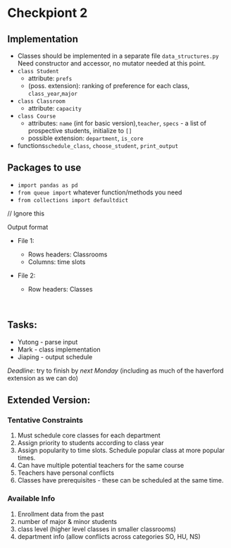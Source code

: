 # Checkpiont 2 

## Implementation

* Classes should be implemented in a separate file `data_structures.py` Need constructor and accessor, no mutator needed at this point.
* `class Student`
  * attribute: `prefs`
  * (poss. extension): ranking of preference for each class, `class_year`,`major`
* `class Classroom`
  * attribute: `capacity`
* `class Course`
  * attributes: `name` (int for basic version),`teacher`, `specs` - a list of prospective students, initialize to `[]`
  * possible extension: `department`, `is_core`
* functions`schedule_class`, `choose_student`, `print_output`

## Packages to use
* `import pandas as pd`
* `from queue import` whatever function/methods you need
* `from collections import defaultdict`

// Ignore this

Output format

* File 1:
  * Rows headers: Classrooms
  * Columns: time slots
* File 2:
  * Row headers: Classes

  ​

## Tasks:
* Yutong - parse input
* Mark - class implementation
* Jiaping - output schedule


*Deadline*: try to finish by _next Monday_ (including as much of the haverford extension as we can do)

## Extended Version: 

### Tentative Constraints

1. Must schedule core classes for each department
2. Assign priority to students according to class year
3. Assign popularity to time slots. Schedule popular class at more popular times.
4. Can have multiple potential teachers for the same course
5. Teachers have personal conflicts
6. Classes have prerequisites - these can be scheduled at the same time.
### Available Info

1. Enrollment data from the past
2. number of major & minor students
3. class level (higher level classes in smaller classrooms)
4. department info (allow conflicts across categories SO, HU, NS)